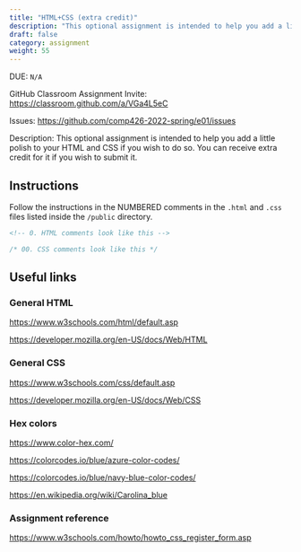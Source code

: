 ```yaml
---
title: "HTML+CSS (extra credit)"
description: "This optional assignment is intended to help you add a little polish to your HTML and CSS if you wish to do so. You can receive extra credit for it if you wish to submit it."
draft: false
category: assignment
weight: 55
---
```


DUE: `N/A`

GitHub Classroom Assignment Invite: https://classroom.github.com/a/VGa4L5eC

Issues: https://github.com/comp426-2022-spring/e01/issues

Description: This optional assignment is intended to help you add a little polish to your HTML and CSS if you wish to do so. You can receive extra credit for it if you wish to submit it.

## Instructions

Follow the instructions in the NUMBERED comments in the `.html` and `.css` files listed inside the `/public` directory.

```html
<!-- 0. HTML comments look like this -->
```

```css
/* 00. CSS comments look like this */
```

## Useful links

### General HTML 

https://www.w3schools.com/html/default.asp

https://developer.mozilla.org/en-US/docs/Web/HTML

### General CSS

https://www.w3schools.com/css/default.asp

https://developer.mozilla.org/en-US/docs/Web/CSS

### Hex colors

https://www.color-hex.com/

https://colorcodes.io/blue/azure-color-codes/

https://colorcodes.io/blue/navy-blue-color-codes/

https://en.wikipedia.org/wiki/Carolina_blue

### Assignment reference

https://www.w3schools.com/howto/howto_css_register_form.asp
